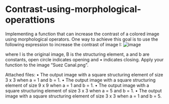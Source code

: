 # Contrast-using-morphological-operattions

Implementing a function that can increase the contrast of a colored image using morphological operators. One way to achieve this goal is to use the following expression to increase the contrast of image I:  ![image](https://user-images.githubusercontent.com/57532901/173256830-9d088ce5-a1a7-4022-afe5-811bfacb9bf7.png)

where I is the original image, B is the structuring element, a and b are constants, open circle indicates opening and • indicates closing. Apply your function to the image “Suez Canal.png”. 
 
Attached files:
• The output image with a square structuring element of size 3 x 3 when a = 1 and b = 1.
• The output image with a square structuring element of size 9 x 9 when a = 1 and b = 1.
• The output image with a square structuring element of size 3 x 3 when a = 5 and b = 1.
• The output image with a square structuring element of size 3 x 3 when a = 1 and b = 5. 

